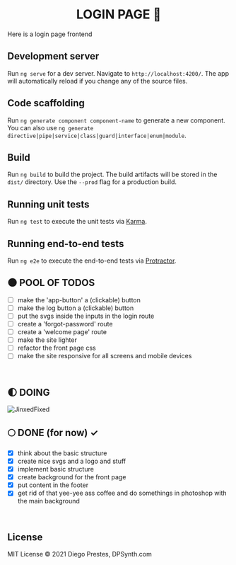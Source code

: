 <div align="center">

# LOGIN PAGE :milky_way:

</div>

Here is a login page frontend

## Development server

Run `ng serve` for a dev server. Navigate to `http://localhost:4200/`. The app will automatically reload if you change any of the source files.

## Code scaffolding

Run `ng generate component component-name` to generate a new component. You can also use `ng generate directive|pipe|service|class|guard|interface|enum|module`.

## Build

Run `ng build` to build the project. The build artifacts will be stored in the `dist/` directory. Use the `--prod` flag for a production build.

## Running unit tests

Run `ng test` to execute the unit tests via [Karma](https://karma-runner.github.io).

## Running end-to-end tests

Run `ng e2e` to execute the end-to-end tests via [Protractor](http://www.protractortest.org/).

## :new_moon: POOL OF TODOS

* [ ] make the 'app-button' a (clickable) button
* [ ] make the log button a (clickable) button
* [ ] put the svgs inside the inputs in the login route
* [ ] create a 'forgot-password' route
* [ ] create a 'welcome page' route
* [ ] make the site lighter
* [ ] refactor the front page css
* [ ] make the site responsive for all screens and mobile devices

</br>

## :first_quarter_moon: DOING 

<img alt="JinxedFixed" src="./git_assets/jinxfix.gif" />

</br>

## :full_moon: DONE (for now) ✓

* [x] think about the basic structure
* [x] create nice svgs and a logo and stuff
* [x] implement basic structure
* [x] create background for the front page
* [x] put content in the footer
* [x] get rid of that yee-yee ass coffee and do somethings in photoshop with the main background

</br>

## License  

MIT License © 2021 Diego Prestes, DPSynth.com

